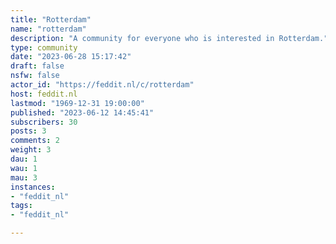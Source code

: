 ```yaml
---
title: "Rotterdam" 
name: "rotterdam"
description: "A community for everyone who is interested in Rotterdam."
type: community
date: "2023-06-28 15:17:42"
draft: false
nsfw: false
actor_id: "https://feddit.nl/c/rotterdam"
host: feddit.nl
lastmod: "1969-12-31 19:00:00"
published: "2023-06-12 14:45:41"
subscribers: 30
posts: 3
comments: 2
weight: 3
dau: 1
wau: 1
mau: 3
instances:
- "feddit_nl"
tags: 
- "feddit_nl"

---
```

